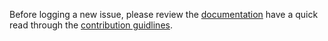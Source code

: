 Before logging a new issue, please review the [documentation](https://www.app-metrics.io/getting-started/) have a quick read through the [contribution guidlines](https://github.com/alhardy/AppMetrics/blob/master/CONTRIBUTING.md).
